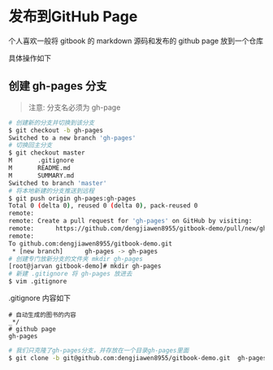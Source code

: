 # 发布到GitHub Page

个人喜欢一般将 gitbook 的 markdown 源码和发布的 github page 放到一个仓库

具体操作如下

## 创建 gh-pages 分支

> 注意: 分支名必须为 gh-page

```bash
# 创建新的分支并切换到该分支
$ git checkout -b gh-pages
Switched to a new branch 'gh-pages'
# 切换回主分支
$ git checkout master
M       .gitignore
M       README.md
M       SUMMARY.md
Switched to branch 'master'
# 将本地新建的分支推送到远程
$ git push origin gh-pages:gh-pages
Total 0 (delta 0), reused 0 (delta 0), pack-reused 0
remote: 
remote: Create a pull request for 'gh-pages' on GitHub by visiting:
remote:      https://github.com/dengjiawen8955/gitbook-demo/pull/new/gh-page
remote: 
To github.com:dengjiawen8955/gitbook-demo.git
 * [new branch]      gh-pages -> gh-pages
# 创建专门放新分支的文件夹 mkdir gh-pages
[root@jarvan gitbook-demo]# mkdir gh-pages 
# 新建 .gitignore 将 gh-pages 放进去
$ vim .gitignore
```

.gitignore 内容如下

```.gitignore
# 自动生成的图书的内容
_*/
# github page
gh-pages

```

```bash
# 我们只克隆了gh-pages分支，并存放在一个目录gh-pages里面
$ git clone -b git@github.com:dengjiawen8955/gitbook-demo.git  gh-pages

```